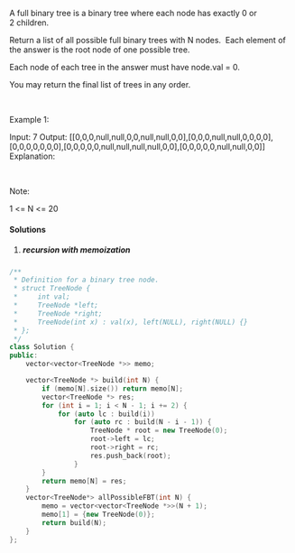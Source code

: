 A full binary tree is a binary tree where each node has exactly 0 or 2 children.

Return a list of all possible full binary trees with N nodes.  Each element of the answer is the root node of one possible tree.

Each node of each tree in the answer must have node.val = 0.

You may return the final list of trees in any order.

 

Example 1:

Input: 7
Output: [[0,0,0,null,null,0,0,null,null,0,0],[0,0,0,null,null,0,0,0,0],[0,0,0,0,0,0,0],[0,0,0,0,0,null,null,null,null,0,0],[0,0,0,0,0,null,null,0,0]]
Explanation:

 

Note:

1 <= N <= 20

#### Solutions

1. ##### recursion with memoization

```c++
/**
 * Definition for a binary tree node.
 * struct TreeNode {
 *     int val;
 *     TreeNode *left;
 *     TreeNode *right;
 *     TreeNode(int x) : val(x), left(NULL), right(NULL) {}
 * };
 */
class Solution {
public:
    vector<vector<TreeNode *>> memo;

    vector<TreeNode *> build(int N) {
        if (memo[N].size()) return memo[N];
        vector<TreeNode *> res;
        for (int i = 1; i < N - 1; i += 2) {
            for (auto lc : build(i))
                for (auto rc : build(N - i - 1)) {
                    TreeNode * root = new TreeNode(0);
                    root->left = lc;
                    root->right = rc;
                    res.push_back(root);
                }
        }
        return memo[N] = res;
    }
    vector<TreeNode*> allPossibleFBT(int N) {
        memo = vector<vector<TreeNode *>>(N + 1);
        memo[1] = {new TreeNode(0)};
        return build(N);
    }
};
```